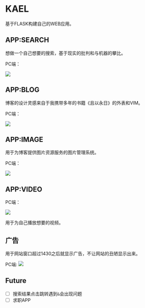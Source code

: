 # KAEL

基于FLASK构建自己的WEB应用。

## APP:SEARCH

想做一个自己想要的搜索，基于现实的批判和与机器的攀比。

PC端：

![](http://serv_pro:3000/kael/kael/raw/master/kael/static/search/pc_search.png)

## APP:BLOG

博客的设计灵感来自于我携带多年的书籍《且以永日》的外表和VIM。

PC端：

![](http://serv_pro:3000/kael/kael/raw/master/kael/static/blog/pc_blog.png)

## APP:IMAGE

用于为博客提供图片资源服务的图片管理系统。

PC端：

![](http://serv_pro:3000/kael/kael/raw/master/kael/static/image/pc_image.png)

## APP:VIDEO

PC端：

![](http://serv_pro:3000/kael/kael/raw/master/kael/static/video/pc_video.png)

用于为自己播放想要的视频。

## 广告

用于网站窗口超过1430之后就显示广告，不让网站的丑陋显示出来。

PC端:
![](http://serv_pro:3000/kael/kael/raw/master/kael/static/pc_ad.png)

## Future

* [ ] 搜索结果点击跳转遇到`&`会出现问题
* [ ] 求职APP